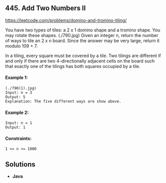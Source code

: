 ## 445. Add Two Numbers II



https://leetcode.com/problems/domino-and-tromino-tiling/

You have two types of tiles: a 2 x 1 domino shape and a tromino shape. You may rotate these shapes.
(./790.jpg)
Given an integer n, return the number of ways to tile an 2 x n board. Since the answer may be very large, return it modulo 109 + 7.

In a tiling, every square must be covered by a tile. Two tilings are different if and only if there are two 4-directionally adjacent cells on the board such that exactly one of the tilings has both squares occupied by a tile.


#### Example 1:
```
(./790(1).jpg)
Input: n = 3
Output: 5
Explanation: The five different ways are show above.
```

#### Example 2:
```
Input: n = 1
Output: 1
```

#### Constraints:
```
1 <= n <= 1000
```

## Solutions

* **Java**

```

```